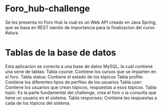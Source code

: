 # Foro_hub-challenge
Se les presenta mi Foro Hub la cual es un Web API  creado en Java Spring, que se basa en REST siendo de importancia para la finalizacion del curso #alura
<h1>Tablas de la base de datos</h1>

Esta aplicacion se conecta a una base de datos MySQL, la cuàl contiene una serie de tablas:
Tabla course: Contiene los cursos que se imparten en el foro.
Tabla status: Contiene el estado de los tópicos 
Tabla profile: Contiene los diferentes tipos de perfiles de los usuarios 
Tabla user: Contiene los usuarios que crean tópicos, respuestas a esos tópicos.
Tabla topic: Es la parte fundamental del challenge, crea el foro o la consulta que tiene un usuario en el sistema.
Tabla responses: Contiene las respuestas a cada de los tópicos del sistema.
